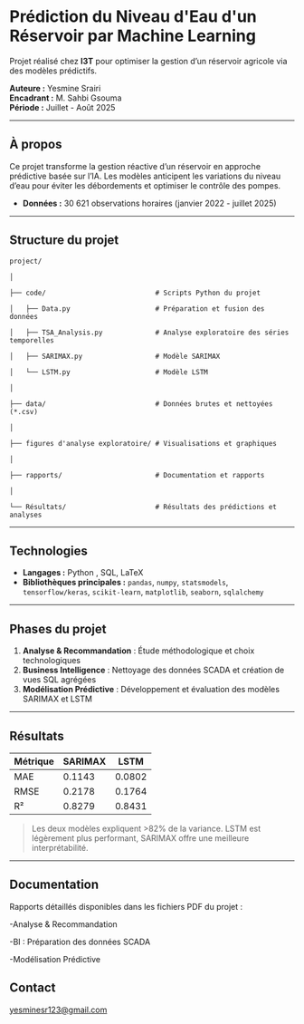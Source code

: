 # Prédiction du Niveau d'Eau d'un Réservoir par Machine Learning

Projet réalisé chez **I3T** pour optimiser la gestion d’un réservoir agricole via des modèles prédictifs.

**Auteure :** Yesmine Srairi  
**Encadrant :** M. Sahbi Gsouma  
**Période :** Juillet - Août 2025  

---

## À propos

Ce projet transforme la gestion réactive d’un réservoir en approche prédictive basée sur l’IA. Les modèles anticipent les variations du niveau d’eau pour éviter les débordements et optimiser le contrôle des pompes.

- **Données :** 30 621 observations horaires (janvier 2022 - juillet 2025)  

---

## Structure du projet



```project/```

```│```

```├── code/                           # Scripts Python du projet```

```│   ├── Data.py                     # Préparation et fusion des données```

```│   ├── TSA_Analysis.py             # Analyse exploratoire des séries temporelles```

```│   ├── SARIMAX.py                  # Modèle SARIMAX```

```│   └── LSTM.py                     # Modèle LSTM```

```│```

```├── data/                           # Données brutes et nettoyées (*.csv)```

```│```

```├── figures d'analyse exploratoire/ # Visualisations et graphiques```

```│```

```├── rapports/                       # Documentation et rapports```

```│```

```└── Résultats/                      # Résultats des prédictions et analyses```

---

## Technologies

- **Langages :** Python , SQL, LaTeX  
- **Bibliothèques principales :** `pandas`, `numpy`, `statsmodels`, `tensorflow/keras`, `scikit-learn`, `matplotlib`, `seaborn`, `sqlalchemy`

---

## Phases du projet

1. **Analyse & Recommandation** : Étude méthodologique et choix technologiques  
2. **Business Intelligence** : Nettoyage des données SCADA et création de vues SQL agrégées  
3. **Modélisation Prédictive** : Développement et évaluation des modèles SARIMAX et LSTM  

---

## Résultats

| Métrique | SARIMAX | LSTM |
|----------|---------|------|
| MAE      | 0.1143  | 0.0802 |
| RMSE     | 0.2178  | 0.1764 |
| R²       | 0.8279  | 0.8431 |

> Les deux modèles expliquent >82% de la variance. LSTM est légèrement plus performant, SARIMAX offre une meilleure interprétabilité.

---
## Documentation
Rapports détaillés disponibles dans les fichiers PDF du projet :

-Analyse & Recommandation

-BI : Préparation des données SCADA

-Modélisation Prédictive


## Contact
yesminesr123@gmail.com

